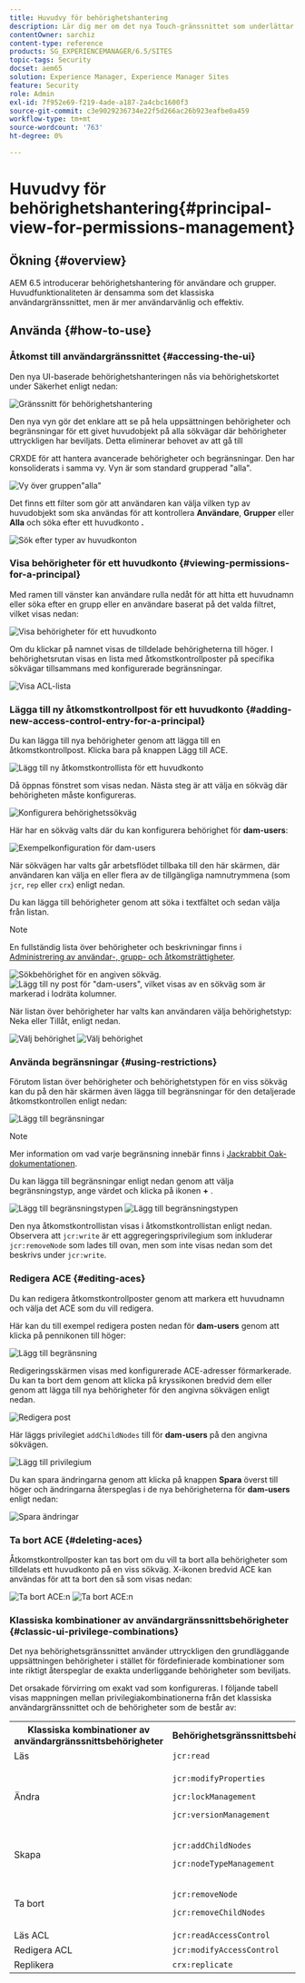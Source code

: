 ```yaml
---
title: Huvudvy för behörighetshantering
description: Lär dig mer om det nya Touch-gränssnittet som underlättar behörighetshantering.
contentOwner: sarchiz
content-type: reference
products: SG_EXPERIENCEMANAGER/6.5/SITES
topic-tags: Security
docset: aem65
solution: Experience Manager, Experience Manager Sites
feature: Security
role: Admin
exl-id: 7f952e69-f219-4ade-a187-2a4cbc1600f3
source-git-commit: c3e9029236734e22f5d266ac26b923eafbe0a459
workflow-type: tm+mt
source-wordcount: '763'
ht-degree: 0%

---
```


# Huvudvy för behörighetshantering{#principal-view-for-permissions-management}

## Ökning {#overview}

AEM 6.5 introducerar behörighetshantering för användare och grupper. Huvudfunktionaliteten är densamma som det klassiska användargränssnittet, men är mer användarvänlig och effektiv.

## Använda {#how-to-use}

### Åtkomst till användargränssnittet {#accessing-the-ui}

Den nya UI-baserade behörighetshanteringen nås via behörighetskortet under Säkerhet enligt nedan:

![Gränssnitt för behörighetshantering](assets/screen_shot_2019-03-17at63333pm.png)

Den nya vyn gör det enklare att se på hela uppsättningen behörigheter och begränsningar för ett givet huvudobjekt på alla sökvägar där behörigheter uttryckligen har beviljats. Detta eliminerar behovet av att gå till

CRXDE för att hantera avancerade behörigheter och begränsningar. Den har konsoliderats i samma vy. Vyn är som standard grupperad &quot;alla&quot;.

![Vy över gruppen&quot;alla&quot;](assets/unu-1.png)

Det finns ett filter som gör att användaren kan välja vilken typ av huvudobjekt som ska användas för att kontrollera **Användare**, **Grupper** eller **Alla** och söka efter ett huvudkonto **.**

![Sök efter typer av huvudkonton](assets/image2019-3-20_23-52-51.png)

### Visa behörigheter för ett huvudkonto {#viewing-permissions-for-a-principal}

Med ramen till vänster kan användare rulla nedåt för att hitta ett huvudnamn eller söka efter en grupp eller en användare baserat på det valda filtret, vilket visas nedan:

![Visa behörigheter för ett huvudkonto](assets/doi-1.png)

Om du klickar på namnet visas de tilldelade behörigheterna till höger. I behörighetsrutan visas en lista med åtkomstkontrollposter på specifika sökvägar tillsammans med konfigurerade begränsningar.

![Visa ACL-lista](assets/trei-1.png)

### Lägga till ny åtkomstkontrollpost för ett huvudkonto {#adding-new-access-control-entry-for-a-principal}

Du kan lägga till nya behörigheter genom att lägga till en åtkomstkontrollpost. Klicka bara på knappen Lägg till ACE.

![Lägg till ny åtkomstkontrollista för ett huvudkonto](assets/patru.png)

Då öppnas fönstret som visas nedan. Nästa steg är att välja en sökväg där behörigheten måste konfigureras.

![Konfigurera behörighetssökväg](assets/cinci-1.png)

Här har en sökväg valts där du kan konfigurera behörighet för **dam-users**:

![Exempelkonfiguration för dam-users](assets/sase-1.png)

När sökvägen har valts går arbetsflödet tillbaka till den här skärmen, där användaren kan välja en eller flera av de tillgängliga namnutrymmena (som `jcr`, `rep` eller `crx`) enligt nedan.

Du kan lägga till behörigheter genom att söka i textfältet och sedan välja från listan.

>[!NOTE]
>
>En fullständig lista över behörigheter och beskrivningar finns i [Administrering av användar-, grupp- och åtkomsträttigheter](/help/sites-administering/user-group-ac-admin.md#access-right-management).

![Sökbehörighet för en angiven sökväg.](assets/image2019-3-21_0-5-47.png) ![Lägg till ny post för &quot;dam-users&quot;, vilket visas av en sökväg som är markerad i lodräta kolumner.](assets/image2019-3-21_0-6-53.png)

När listan över behörigheter har valts kan användaren välja behörighetstyp: Neka eller Tillåt, enligt nedan.

![Välj behörighet](assets/screen_shot_2019-03-17at63938pm.png) ![Välj behörighet](assets/screen_shot_2019-03-17at63947pm.png)

### Använda begränsningar {#using-restrictions}

Förutom listan över behörigheter och behörighetstypen för en viss sökväg kan du på den här skärmen även lägga till begränsningar för den detaljerade åtkomstkontrollen enligt nedan:

![Lägg till begränsningar](assets/image2019-3-21_1-4-14.png)

>[!NOTE]
>
>Mer information om vad varje begränsning innebär finns i [Jackrabbit Oak-dokumentationen](https://jackrabbit.apache.org/oak/docs/security/authorization/restriction.html).

Du kan lägga till begränsningar enligt nedan genom att välja begränsningstyp, ange värdet och klicka på ikonen **+** .

![Lägg till begränsningstypen](assets/sapte-1.png) ![Lägg till begränsningstypen](assets/opt-1.png)

Den nya åtkomstkontrollistan visas i åtkomstkontrollistan enligt nedan. Observera att `jcr:write` är ett aggregeringsprivilegium som inkluderar `jcr:removeNode` som lades till ovan, men som inte visas nedan som det beskrivs under `jcr:write`.

### Redigera ACE {#editing-aces}

Du kan redigera åtkomstkontrollposter genom att markera ett huvudnamn och välja det ACE som du vill redigera.

Här kan du till exempel redigera posten nedan för **dam-users** genom att klicka på pennikonen till höger:

![Lägg till begränsning](assets/image2019-3-21_0-35-39.png)

Redigeringsskärmen visas med konfigurerade ACE-adresser förmarkerade. Du kan ta bort dem genom att klicka på kryssikonen bredvid dem eller genom att lägga till nya behörigheter för den angivna sökvägen enligt nedan.

![Redigera post](assets/noua-1.png)

Här läggs privilegiet `addChildNodes` till för **dam-users** på den angivna sökvägen.

![Lägg till privilegium](assets/image2019-3-21_0-45-35.png)

Du kan spara ändringarna genom att klicka på knappen **Spara** överst till höger och ändringarna återspeglas i de nya behörigheterna för **dam-users** enligt nedan:

![Spara ändringar](assets/zece-1.png)

### Ta bort ACE {#deleting-aces}

Åtkomstkontrollposter kan tas bort om du vill ta bort alla behörigheter som tilldelats ett huvudkonto på en viss sökväg. X-ikonen bredvid ACE kan användas för att ta bort den så som visas nedan:

![Ta bort ACE:n](assets/image2019-3-21_0-53-19.png) ![Ta bort ACE:n](assets/unspe.png)

### Klassiska kombinationer av användargränssnittsbehörigheter {#classic-ui-privilege-combinations}

Det nya behörighetsgränssnittet använder uttryckligen den grundläggande uppsättningen behörigheter i stället för fördefinierade kombinationer som inte riktigt återspeglar de exakta underliggande behörigheter som beviljats.

Det orsakade förvirring om exakt vad som konfigureras. I följande tabell visas mappningen mellan privilegiakombinationerna från det klassiska användargränssnittet och de behörigheter som de består av:

<table>
 <tbody>
  <tr>
   <th>Klassiska kombinationer av användargränssnittsbehörigheter</th>
   <th>Behörighetsgränssnittsbehörighet</th>
  </tr>
  <tr>
   <td>Läs</td>
   <td><code>jcr:read</code></td>
  </tr>
  <tr>
   <td>Ändra</td>
   <td><p><code>jcr:modifyProperties</code></p> <p><code>jcr:lockManagement</code></p> <p><code>jcr:versionManagement</code></p> </td>
  </tr>
  <tr>
   <td>Skapa</td>
   <td><p><code>jcr:addChildNodes</code></p> <p><code>jcr:nodeTypeManagement</code></p> </td>
  </tr>
  <tr>
   <td>Ta bort</td>
   <td><p><code>jcr:removeNode</code></p> <p><code>jcr:removeChildNodes</code></p> </td>
  </tr>
  <tr>
   <td>Läs ACL</td>
   <td><code>jcr:readAccessControl</code></td>
  </tr>
  <tr>
   <td>Redigera ACL</td>
   <td><code>jcr:modifyAccessControl</code></td>
  </tr>
  <tr>
   <td>Replikera</td>
   <td><code>crx:replicate</code></td>
  </tr>
 </tbody>
</table>
